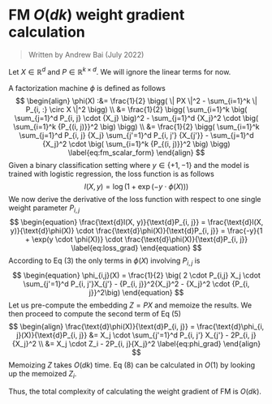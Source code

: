 # FM $O(dk)$ weight gradient calculation

> Written by Andrew Bai (July 2022)

Let $X \in \mathbb{R}^d$ and $P \in \mathbb{R}^{k \times d}$. We will ignore the linear terms for now. 

A factorization machine $\phi$ is defined as follows
$$
\begin{align}
    \phi(X) :&= \frac{1}{2} \bigg( \| PX \|^2 - \sum_{i=1}^k \| P_{i, :} \circ X \|^2 \bigg) \\ 
            &= \frac{1}{2} \bigg( \sum_{i=1}^k \big( \sum_{j=1}^d P_{i, j} \cdot {X_j} \big)^2 - \sum_{j=1}^d {X_j}^2 \cdot \big( \sum_{i=1}^k {P_{(i, j)}}^2 \big) \bigg) \\
            &= \frac{1}{2} \bigg( \sum_{i=1}^k \sum_{j=1}^d P_{i, j} {X_j} \sum_{j'=1}^d P_{i, j'} {X_{j'}} - \sum_{j=1}^d {X_j}^2 \cdot \big( \sum_{i=1}^k {P_{(i, j)}}^2 \big) \bigg) \label{eq:fm_scalar_form}
\end{align}
$$
Given a binary classification setting where $y \in \{+1, -1\}$ and the model is trained with logistic regression, the loss function is as follows
$$
 l(X, y) = \log(1 + \exp(-y \cdot \phi(X)))
$$
We now derive the derivative of the loss function with respect to one single weight parameter $P_{i,j}$
$$
\begin{equation}
    \frac{\text{d}l(X, y)}{\text{d}P_{i, j}} 
    = \frac{\text{d}l(X, y)}{\text{d}\phi(X)} \cdot \frac{\text{d}\phi(X)}{\text{d}P_{i, j}}
    = \frac{-y}{1 + \exp(y \cdot \phi(X))} \cdot \frac{\text{d}\phi(X)}{\text{d}P_{i, j}} \label{eq:loss_grad}
\end{equation}
$$
According to Eq (3) the only terms in $\phi(X)$ involving $P_{i, j}$ is 
$$
\begin{equation}
    \phi_{i,j}(X) = \frac{1}{2} \big( 2 \cdot P_{i,j} X_j \cdot \sum_{j'=1}^d P_{i, j'}X_{j'} - {P_{i, j}}^2{X_j}^2 - {X_j}^2 \cdot {P_{i, j}}^2\big)
\end{equation}
$$
Let us pre-compute the embedding $Z = PX$ and memoize the results. We then proceed to compute the second term of Eq (5)
$$
\begin{align}
    \frac{\text{d}\phi(X)}{\text{d}P_{i, j}} 
    = \frac{\text{d}\phi_{i, j}(X)}{\text{d}P_{i, j}}
    &= X_j \cdot \sum_{j'=1}^d P_{i, j'} X_{j'} - 2P_{i, j}{X_j}^2 \\
    &= X_j \cdot Z_i - 2P_{i, j}{X_j}^2 \label{eq:phi_grad}
\end{align}
$$
Memoizing $Z$ takes $O(dk)$ time. Eq (8) can be calculated in $O(1)$ by looking up the memoized $Z_i$. 

Thus, the total complexity of calculating the weight gradient of FM is $O(dk)$.